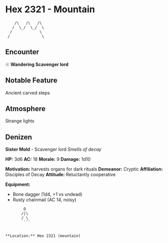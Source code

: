 # Hex 2321 - Mountain
```
    /\   /\   /\
   /  \_/  \_/  \
  /            \
 /              \
```

## Encounter

☉ **Wandering Scavenger lord**

## Notable Feature

Ancient carved steps

## Atmosphere

Strange lights

## Denizen

**Sister Mold** - Scavenger lord
*Smells of decay*

**HP:** 3d6 **AC:** 18 **Morale:** 9
**Damage:** 1d10

**Motivation:** harvests organs for dark rituals
**Demeanor:** Cryptic
**Affiliation:** Disciples of Decay
**Attitude:** Reluctantly cooperative

**Equipment:**
- Bone dagger (1d4, +1 vs undead)
- Rusty chainmail (AC 14, noisy)


```
        O
       /|\
       / \
        ```


**Location:** Hex 2321 (mountain)
